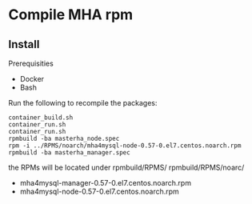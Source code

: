 Compile MHA rpm 
============================================================

## Install
Prerequisities
 - Docker
 - Bash

Run the following to recompile the packages: 
```
container_build.sh
container_run.sh
container_run.sh
rpmbuild -ba masterha_node.spec
rpm -i ../RPMS/noarch/mha4mysql-node-0.57-0.el7.centos.noarch.rpm
rpmbuild -ba masterha_manager.spec
```

the RPMs will be located under rpmbuild/RPMS/
rpmbuild/RPMS/noarc/
* mha4mysql-manager-0.57-0.el7.centos.noarch.rpm
* mha4mysql-node-0.57-0.el7.centos.noarch.rpm


